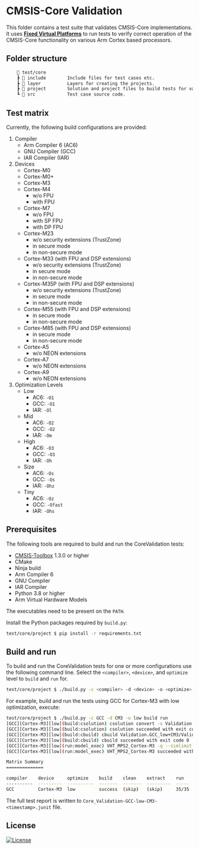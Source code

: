 # CMSIS-Core Validation

This folder contains a test suite that validates CMSIS-Core implementations. It uses [**Fixed Virtual Platforms**](https://developer.arm.com/Tools%20and%20Software/Fixed%20Virtual%20Platforms) to run tests to verify correct operation of the CMSIS-Core functionality on various Arm Cortex based processors.

## Folder structure

```txt
    📂 test/core
    ┣ 📂 include        Include files for test cases etc.
    ┣ 📂 layer          Layers for creating the projects.
    ┣ 📂 project        Solution and project files to build tests for various configurations.
    ┗ 📂 src            Test case source code.
```

## Test matrix

Currently, the following build configurations are provided:

1. Compiler
   - Arm Compiler 6 (AC6)
   - GNU Compiler (GCC)
   - IAR Compiler (IAR)
2. Devices
   - Cortex-M0
   - Cortex-M0+
   - Cortex-M3
   - Cortex-M4
     - w/o FPU
     - with FPU
   - Cortex-M7
     - w/o FPU
     - with SP FPU
     - with DP FPU
   - Cortex-M23
     - w/o security extensions (TrustZone)
     - in secure mode
     - in non-secure mode
   - Cortex-M33 (with FPU and DSP extensions)
     - w/o security extensions (TrustZone)
     - in secure mode
     - in non-secure mode
   - Cortex-M35P (with FPU and DSP extensions)
     - w/o security extensions (TrustZone)
     - in secure mode
     - in non-secure mode
   - Cortex-M55 (with FPU and DSP extensions)
     - in secure mode
     - in non-secure mode
   - Cortex-M85 (with FPU and DSP extensions)
     - in secure mode
     - in non-secure mode
   - Cortex-A5
     - w/o NEON extensions
   - Cortex-A7
     - w/o NEON extensions
   - Cortex-A9
     - w/o NEON extensions
3. Optimization Levels
   - Low
     - AC6: `-O1`
     - GCC: `-O1`
     - IAR: `-Ol`
   - Mid
     - AC6: `-O2`
     - GCC: `-O2`
     - IAR: `-Om`
   - High
     - AC6: `-O3`
     - GCC: `-O3`
     - IAR: `-Oh`
   - Size
     - AC6: `-Os`
     - GCC: `-Os`
     - IAR: `-Ohz`
   - Tiny
     - AC6: `-Oz`
     - GCC: `-Ofast`
     - IAR: `-Ohs`

## Prerequisites

The following tools are required to build and run the CoreValidation tests:

- [CMSIS-Toolbox](https://github.com/Open-CMSIS-Pack/cmsis-toolbox/releases) 1.3.0 or higher
- CMake
- Ninja build
- Arm Compiler 6
- GNU Compiler
- IAR Compiler
- Python 3.8 or higher
- Arm Virtual Hardware Models

The executables need to be present on the `PATH`.

Install the Python packages required by `build.py`:

```bash
test/core/project $ pip install -r requirements.txt
```

## Build and run

To build and run the CoreValidation tests for one or more configurations use the following command line.
Select the `<compiler>`, `<device>`, and `optimize` level to `build` and `run` for.

```bash
test/core/project $ ./build.py -c <compiler> -d <device> -o <optimize> [build] [run]
```

For example, build and run the tests using GCC for Cortex-M3 with low optimization, execute:

```bash
test/core/project $ ./build.py -c GCC -d CM3 -o low build run
[GCC][Cortex-M3][low](build:csolution) csolution convert -s Validation.csolution.yml -c Validation.GCC_low+CM3
[GCC][Cortex-M3][low](build:csolution) csolution succeeded with exit code 0
[GCC][Cortex-M3][low](build:cbuild) cbuild Validation.GCC_low+CM3/Validation.GCC_low+CM3.cprj
[GCC][Cortex-M3][low](build:cbuild) cbuild succeeded with exit code 0
[GCC][Cortex-M3][low](run:model_exec) VHT_MPS2_Cortex-M3 -q --simlimit 100 -f ../Layer/Target/CM3/model_config.txt -a Validation.GCC_low+CM3/Validation.GCC_low+CM3_outdir/Validation.GCC_low+CM3.elf
[GCC][Cortex-M3][low](run:model_exec) VHT_MPS2_Cortex-M3 succeeded with exit code 0

Matrix Summary
==============

compiler    device     optimize    build    clean    extract    run
----------  ---------  ----------  -------  -------  ---------  -----
GCC         Cortex-M3  low         success  (skip)   (skip)     35/35
```

The full test report is written to `Core_Validation-GCC-low-CM3-<timestamp>.junit` file.

## License

[![License](https://img.shields.io/badge/License-Apache_2.0-blue.svg)](https://opensource.org/licenses/Apache-2.0)
